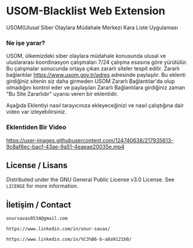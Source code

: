 # USOM-Blacklist Web Extension
USOM(Ulusal Siber Olaylara Müdahale Merkezi Kara Liste Uygulaması

### Ne işe yarar?
USOM, ülkemizdeki siber olaylara müdahale konusunda ulusal ve uluslararası koordinasyon çalışmaları 7/24 çalışma esasına göre yürütülür. Bu çalışmalar sonucunda ortaya çıkan zararlı siteler tespit edilir. Zararlı bağlantılar https://www.usom.gov.tr/adres adresinde paylaşılır. Bu eklenti girdiğiniz sitenin siz daha girmeden USOM Zararlı Bağlantılar'da olup olmadığını kontrol eder ve paylaşılan Zararlı Bağlantılara girdiğiniz zaman "Bu Site Zararlıdır" uyarısı veren bir eklentidir.

Aşağıda Eklentiyi nasıl tarayıcınıza ekleyeceğinizi ve nasıl çalıştığına dair video var izleyebilirsiniz.

### Eklentiden Bir Video


https://user-images.githubusercontent.com/124740638/217935613-9c8af6ec-bacf-43ae-9a51-4eaeae20035e.mp4



## License / Lisans

Distributed under the GNU General Public License v3.0 License. See `LICENSE` for more information.

## İletişim / Contact

``` onursavas0534@gmail.com ```

``` https://www.linkedin.com/in/onur-savas/ ```

``` https://www.linkedin.com/in/%C3%B6-b-a8a9121b0/ ```

